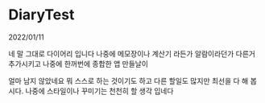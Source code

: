 # DiaryTest

2022/01/11 

네 말 그대로 다이어리 입니다 나중에 메모장이나 계산기 라든가 알람이라던가 다른거 추가시키고 나중에 한꺼번에 종합한 앱 만들날이

얼마 남지 않았네요 뭐 스스로 하는 것이기도 하고 다른 할일도 많지만 최선을 다 해 봅시다. 나중에 스타일이나 꾸미기는 천천히 할 생각 입네다

    
